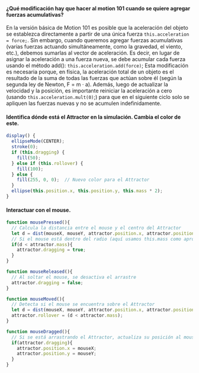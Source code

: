 #### ¿Qué modificación hay que hacer al motion 101 cuando se quiere agregar fuerzas acumulativas?
En la versión básica de Motion 101 es posible que la aceleración del objeto se establezca directamente a partir de una única fuerza ```this.acceleration = force;```.
Sin embargo, cuando queremos agregar fuerzas acumulativas (varias fuerzas actuando simultáneamente, como la gravedad, el viento, etc.),
debemos sumarlas al vector de aceleración. Es decir, en lugar de asignar la aceleración a una fuerza nueva, se debe acumular cada fuerza usando el método add(): ```this.acceleration.add(force)```;
Esta modificación es necesaria porque, en física, la aceleración total de un objeto es el resultado de la suma de todas las fuerzas que actúan sobre él (según la segunda ley de Newton, F = m · a). 
Además, luego de actualizar la velocidad y la posición, es importante reiniciar la aceleración a cero (usando ```this.acceleration.mult(0)```;)
para que en el siguiente ciclo solo se apliquen las fuerzas nuevas y no se acumulen indefinidamente.

#### Identifica dónde está el Attractor en la simulación. Cambia el color de este.
``` js
display() {
  ellipseMode(CENTER);
  stroke(0);
  if (this.dragging) {
    fill(50);
  } else if (this.rollover) {
    fill(100);
  } else {
    fill(255, 0, 0);  // Nuevo color para el Attractor
  }
  ellipse(this.position.x, this.position.y, this.mass * 2);
}
```

#### Interactuar con el mouse.
``` js
function mousePressed(){
  // Calcula la distancia entre el mouse y el centro del Attractor
  let d = dist(mouseX, mouseY, attractor.position.x, attractor.position.y);
  // Si el mouse está dentro del radio (aquí usamos this.mass como aproximación al radio)
  if(d < attractor.mass){
    attractor.dragging = true;
  }
}

function mouseReleased(){
  // Al soltar el mouse, se desactiva el arrastre
  attractor.dragging = false;
}

function mouseMoved(){
  // Detecta si el mouse se encuentra sobre el Attractor
  let d = dist(mouseX, mouseY, attractor.position.x, attractor.position.y);
  attractor.rollover = (d < attractor.mass);
}

function mouseDragged(){
  // Si se está arrastrando el Attractor, actualiza su posición al mouse
  if(attractor.dragging){
    attractor.position.x = mouseX;
    attractor.position.y = mouseY;
  }
}
```
